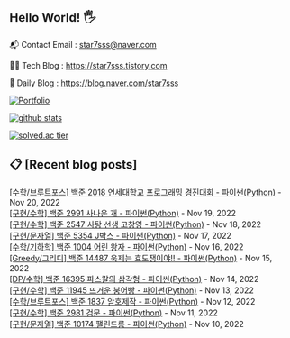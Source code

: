 ## Hello World! 🖐

📬 Contact Email : star7sss@naver.com

👨‍💻 Tech Blog : https://star7sss.tistory.com

🤪 Daily Blog : https://blog.naver.com/star7sss

[![Portfolio](https://img.shields.io/badge/Portfolio-%23000000.svg?style=for-the-badge&logo=firefox&logoColor=#FF7139)](https://fern-way-13f.notion.site/Jang-Thang-3b7b327981a2456c8ee5952eadb848b9)

[![github stats](https://github-readme-stats.vercel.app/api?username=jangThang&show_icons=true&hide_border=False)](https://star7sss.tistory.com)

[![solved.ac tier](http://mazassumnida.wtf/api/v2/generate_badge?boj=star7sss)](https://solved.ac/star7sss)

## 📋 [Recent blog posts]
[[수학/브루트포스] 백준 2018 연세대학교 프로그래밍 경진대회 - 파이썬(Python)](https://star7sss.tistory.com/598) - Nov 20, 2022<br>
[[구현/수학] 백준 2991 사나운 개 - 파이썬(Python)](https://star7sss.tistory.com/573) - Nov 19, 2022<br>
[[구현/수학] 백준 2547 사탕 선생 고창영 - 파이썬(Python)](https://star7sss.tistory.com/572) - Nov 18, 2022<br>
[[구현/문자열] 백준 5354 J박스 - 파이썬(Python)](https://star7sss.tistory.com/591) - Nov 17, 2022<br>
[[수학/기하학] 백준 1004 어린 왕자 - 파이썬(Python)](https://star7sss.tistory.com/562) - Nov 16, 2022<br>
[[Greedy/그리디] 백준 14487 욱제는 효도쟁이야!! - 파이썬(Python)](https://star7sss.tistory.com/560) - Nov 15, 2022<br>
[[DP/수학] 백준 16395 파스칼의 삼각형 - 파이썬(Python)](https://star7sss.tistory.com/551) - Nov 14, 2022<br>
[[구현/수학] 백준 11945 뜨거운 붕어빵 - 파이썬(Python)](https://star7sss.tistory.com/549) - Nov 13, 2022<br>
[[수학/브루트포스] 백준 1837 암호제작 - 파이썬(Python)](https://star7sss.tistory.com/590) - Nov 12, 2022<br>
[[구현/수학] 백준 2981 검문 - 파이썬(Python)](https://star7sss.tistory.com/548) - Nov 11, 2022<br>
[[구현/문자열] 백준 10174 팰린드롬 - 파이썬(Python)](https://star7sss.tistory.com/547) - Nov 10, 2022<br>
